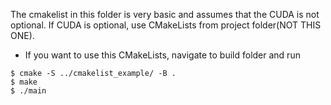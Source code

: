 The cmakelist in this folder is very basic and assumes that the CUDA is not optional. If CUDA is optional, use CMakeLists from project folder(NOT THIS ONE).

- If you want to use this CMakeLists, navigate to build folder and run 
```
$ cmake -S ../cmakelist_example/ -B .
$ make
$ ./main
```